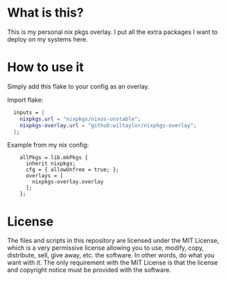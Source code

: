 # What is this?
This is my personal nix pkgs overlay. I put all the extra packages I want to deploy on my systems here.

# How to use it
Simply add this flake to your config as an overlay.

Import flake:
```nix
  inputs = {
    nixpkgs.url = "nixpkgs/nixos-unstable";
    nixpkgs-overlay.url = "github:wiltaylor/nixpkgs-overlay";
  };
```

Example from my nix config:
```
    allPkgs = lib.mkPkgs { 
      inherit nixpkgs; 
      cfg = { allowUnfree = true; };
      overlays = [
        nixpkgs-overlay.overlay
      ];
    };

```

# License
The files and scripts in this repository are licensed under the MIT License, which is a very 
permissive license allowing you to use, modify, copy, distribute, sell, give away, etc. the software. 
In other words, do what you want with it. The only requirement with the MIT License is that the license 
and copyright notice must be provided with the software.
